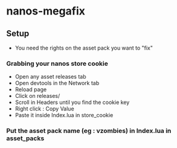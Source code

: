 # nanos-megafix

## Setup
* You need the rights on the asset pack you want to "fix"
### Grabbing your nanos store cookie
* Open any asset releases tab
* Open devtools in the Network tab
* Reload page
* Click on releases/
* Scroll in Headers until you find the cookie key
* Right click : Copy Value
* Paste it inside Index.lua in store_cookie

### Put the asset pack name (eg : vzombies) in Index.lua in asset_packs